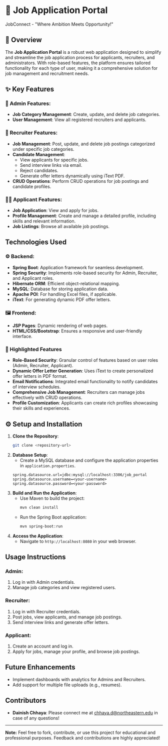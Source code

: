 
# 🚀 Job Application Portal

JobConnect - "Where Ambition Meets Opportunity!"

## 📄 Overview
The **Job Application Portal** is a robust web application designed to simplify and streamline the job application process for applicants, recruiters, and administrators. With role-based features, the platform ensures tailored functionality for each type of user, making it a comprehensive solution for job management and recruitment needs.

## ✨ Key Features

### 🔑 Admin Features:

- **Job Category Management**: Create, update, and delete job categories.
- **User Management**: View all registered recruiters and applicants.

### 🤝 Recruiter Features:
- **Job Management**: Post, update, and delete job postings categorized under specific job categories.
- **Candidate Management**:
  - View applicants for specific jobs.
  - Send interview links via email.
  - Reject candidates.
  - Generate offer letters dynamically using iText PDF.
- **CRUD Operations**: Perform CRUD operations for job postings and candidate profiles.

### 🧑‍💻 Applicant Features:
- **Job Application**: View and apply for jobs.
- **Profile Management**: Create and manage a detailed profile, including skills and relevant information.
- **Job Listings**: Browse all available job postings.

## Technologies Used

### ⚙️ Backend:
- **Spring Boot**: Application framework for seamless development.
- **Spring Security**: Implements role-based security for Admin, Recruiter, and Applicant roles.
- **Hibernate ORM**: Efficient object-relational mapping.
- **MySQL**: Database for storing application data.
- **Apache POI**: For handling Excel files, if applicable.
- **iText**: For generating dynamic PDF offer letters.

### 🖼️ Frontend:
- **JSP Pages**: Dynamic rendering of web pages.
- **HTML/CSS/Bootstrap**: Ensures a responsive and user-friendly interface.

### 🌟 Highlighted Features
- **Role-Based Security**: Granular control of features based on user roles (Admin, Recruiter, Applicant).
- **Dynamic Offer Letter Generation**: Uses iText to create personalized offer letters in PDF format.
- **Email Notifications**: Integrated email functionality to notify candidates of interview schedules.
- **Comprehensive Job Management**: Recruiters can manage jobs effectively with CRUD operations.
- **Profile Customization**: Applicants can create rich profiles showcasing their skills and experiences.

## ⚙️ Setup and Installation

1. **Clone the Repository**:
   ```bash
   git clone <repository-url>
   ```
2. **Database Setup**:
   - Create a MySQL database and configure the application properties in `application.properties`.
   ```properties
   spring.datasource.url=jdbc:mysql://localhost:3306/job_portal
   spring.datasource.username=<your-username>
   spring.datasource.password=<your-password>
   ```
3. **Build and Run the Application**:
   - Use Maven to build the project:
     ```bash
     mvn clean install
     ```
   - Run the Spring Boot application:
     ```bash
     mvn spring-boot:run
     ```
4. **Access the Application**:
   - Navigate to `http://localhost:8080` in your web browser.

## Usage Instructions

### Admin:
1. Log in with Admin credentials.
2. Manage job categories and view registered users.

### Recruiter:
1. Log in with Recruiter credentials.
2. Post jobs, view applicants, and manage job postings.
3. Send interview links and generate offer letters.

### Applicant:
1. Create an account and log in.
2. Apply for jobs, manage your profile, and browse job postings.

## Future Enhancements
- Implement dashboards with analytics for Admins and Recruiters.
- Add support for multiple file uploads (e.g., resumes).

## Contributors
- **Dainish Chhaya**: 
  Please connect me at chhaya.d@northeastern.edu in case of any questions!

---

**Note:** Feel free to fork, contribute, or use this project for educational and professional purposes. Feedback and contributions are highly appreciated!
